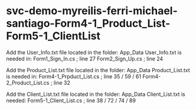 # svc-demo-myreilis-ferri-michael-santiago-Form4-1_Product_List-Form5-1_ClientList

Add the User_Info.txt file located in the folder: App_Data 
User_Info.txt is needed in: 
							Form1_Sign_In.cs ; line 27 
							Form2_Sign_Up.cs ; line 24

Add the Product_List.txt file located in the folder: App_Data
Product_List.txt is needed in:
							Form4-1_Prpduct_List.cs ; line 35 / 59 / 61
							Form4-2_Product_List.cs ; line 32 

Add the Client_List.txt file located in the folder: App_Data
Client_List.txt is needed:
							Form5-1_Client_List.cs ; line 38 / 72 / 74 / 89